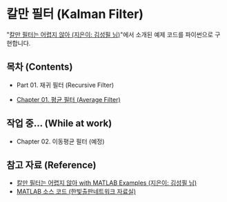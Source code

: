 # 칼만 필터 (Kalman Filter)
 "[칼만 필터는 어렵지 않아 (지은이: 김성필 님)](http://www.hanbit.co.kr/store/books/look.php?p_code=B4956047798)"에서 소개된 예제 코드를 파이썬으로 구현합니다.

## 목차 (Contents)
 * Part 01. 재귀 필터 (Recursive Filter)
  + [Chapter 01. 평균 필터 (Average Filter)](./Ch01.AverageFilter)

## 작업 중... (While at work)
 - Chapter 02. 이동평균 필터 (예정)

## 참고 자료 (Reference)
 * [칼만 필터는 어렵지 않아 with MATLAB Examples (지은이: 김성필 님)](http://www.hanbit.co.kr/store/books/look.php?p_code=B4956047798)
 * [MATLAB 소스 코드 (한빛출판네트워크 자료실)](http://www.hanbit.co.kr/support/supplement_list.html)

